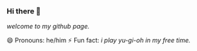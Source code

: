 ### Hi there 👋
*welcome to my github page.*

😄 Pronouns: he/him
⚡ Fun fact: *i play yu-gi-oh in my free time.*
